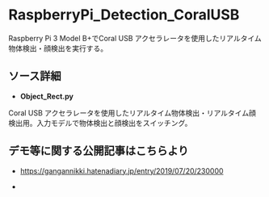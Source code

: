 # RaspberryPi_Detection_CoralUSB
Raspberry Pi 3 Model B+でCoral USB アクセラレータを使用したリアルタイム物体検出・顔検出を実行する。

## ソース詳細
- <b>Object_Rect.py</b>

Coral USB アクセラレータを使用したリアルタイム物体検出・リアルタイム顔検出用。入力モデルで物体検出と顔検出をスイッチング。

## デモ等に関する公開記事はこちらより
- https://gangannikki.hatenadiary.jp/entry/2019/07/20/230000

-  
